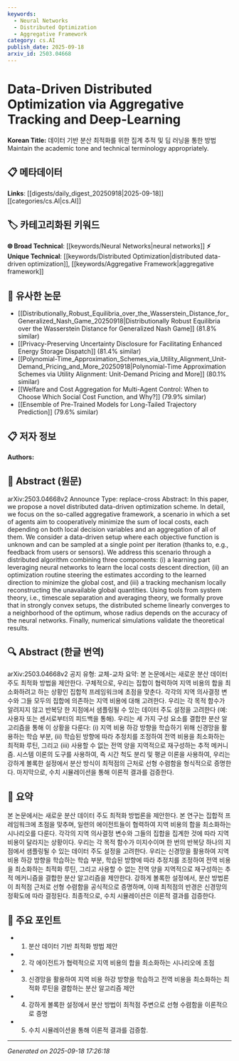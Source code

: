 ```yaml
---
keywords:
  - Neural Networks
  - Distributed Optimization
  - Aggregative Framework
category: cs.AI
publish_date: 2025-09-18
arxiv_id: 2503.04668
---
```


<!-- KEYWORD_LINKING_METADATA:
{
  "processed_timestamp": "2025-09-22 22:33:32.426517",
  "vocabulary_version": "1.0",
  "selected_keywords": [
    "Neural Networks",
    "Distributed Optimization",
    "Aggregative Framework"
  ],
  "rejected_keywords": [
    "Timescale Separation"
  ],
  "similarity_scores": {
    "Neural Networks": 0.85,
    "Distributed Optimization": 0.78,
    "Aggregative Framework": 0.72
  },
  "extraction_method": "AI_prompt_based",
  "budget_applied": true
}
-->


# Data-Driven Distributed Optimization via Aggregative Tracking and Deep-Learning

**Korean Title:** 데이터 기반 분산 최적화를 위한 집계 추적 및 딥 러닝을 통한 방법Maintain the academic tone and technical terminology appropriately.

## 📋 메타데이터

**Links**: [[digests/daily_digest_20250918|2025-09-18]]   [[categories/cs.AI|cs.AI]]

## 🏷️ 카테고리화된 키워드
**🌐 Broad Technical**: [[keywords/Neural Networks|neural networks]]
**⚡ Unique Technical**: [[keywords/Distributed Optimization|distributed data-driven optimization]], [[keywords/Aggregative Framework|aggregative framework]]

## 🔗 유사한 논문
- [[Distributionally_Robust_Equilibria_over_the_Wasserstein_Distance_for_Generalized_Nash_Game_20250918|Distributionally Robust Equilibria over the Wasserstein Distance for Generalized Nash Game]] (81.8% similar)
- [[Privacy-Preserving Uncertainty Disclosure for Facilitating Enhanced Energy Storage Dispatch]] (81.4% similar)
- [[Polynomial-Time_Approximation_Schemes_via_Utility_Alignment_Unit-Demand_Pricing_and_More_20250918|Polynomial-Time Approximation Schemes via Utility Alignment: Unit-Demand Pricing and More]] (80.1% similar)
- [[Welfare and Cost Aggregation for Multi-Agent Control: When to Choose Which Social Cost Function, and Why?]] (79.9% similar)
- [[Ensemble of Pre-Trained Models for Long-Tailed Trajectory Prediction]] (79.6% similar)

## 📋 저자 정보

**Authors:** 

## 📄 Abstract (원문)

arXiv:2503.04668v2 Announce Type: replace-cross 
Abstract: In this paper, we propose a novel distributed data-driven optimization scheme. In detail, we focus on the so-called aggregative framework, a scenario in which a set of agents aim to cooperatively minimize the sum of local costs, each depending on both local decision variables and an aggregation of all of them. We consider a data-driven setup where each objective function is unknown and can be sampled at a single point per iteration (thanks to, e.g., feedback from users or sensors). We address this scenario through a distributed algorithm combining three components: (i) a learning part leveraging neural networks to learn the local costs descent direction, (ii) an optimization routine steering the estimates according to the learned direction to minimize the global cost, and (iii) a tracking mechanism locally reconstructing the unavailable global quantities. Using tools from system theory, i.e., timescale separation and averaging theory, we formally prove that in strongly convex setups, the distributed scheme linearly converges to a neighborhood of the optimum, whose radius depends on the accuracy of the neural networks. Finally, numerical simulations validate the theoretical results.

## 🔍 Abstract (한글 번역)

arXiv:2503.04668v2 공지 유형: 교체-교차
요약: 본 논문에서는 새로운 분산 데이터 주도 최적화 방법을 제안한다. 구체적으로, 우리는 집합이 협력하여 지역 비용의 합을 최소화하려고 하는 상황인 집합적 프레임워크에 초점을 맞춘다. 각각의 지역 의사결정 변수와 그들 모두의 집합에 의존하는 지역 비용에 대해 고려한다. 우리는 각 목적 함수가 알려지지 않고 반복당 한 지점에서 샘플링될 수 있는 데이터 주도 설정을 고려한다 (예: 사용자 또는 센서로부터의 피드백을 통해). 우리는 세 가지 구성 요소를 결합한 분산 알고리즘을 통해 이 상황을 다룬다: (i) 지역 비용 하강 방향을 학습하기 위해 신경망을 활용하는 학습 부분, (ii) 학습된 방향에 따라 추정치를 조정하여 전역 비용을 최소화하는 최적화 루틴, 그리고 (iii) 사용할 수 없는 전역 양을 지역적으로 재구성하는 추적 메커니즘. 시스템 이론의 도구를 사용하여, 즉 시간 척도 분리 및 평균 이론을 사용하여, 우리는 강하게 볼록한 설정에서 분산 방식이 최적점의 근처로 선형 수렴함을 형식적으로 증명한다. 마지막으로, 수치 시뮬레이션을 통해 이론적 결과를 검증한다.

## 📝 요약

본 논문에서는 새로운 분산 데이터 주도 최적화 방법론을 제안한다. 본 연구는 집합적 프레임워크에 초점을 맞추며, 일련의 에이전트들이 협력하여 지역 비용의 합을 최소화하는 시나리오를 다룬다. 각각의 지역 의사결정 변수와 그들의 집합을 집계한 것에 따라 지역 비용이 달라지는 상황이다. 우리는 각 목적 함수가 미지수이며 한 번의 반복당 하나의 지점에서 샘플링될 수 있는 데이터 주도 설정을 고려한다. 우리는 신경망을 활용하여 지역 비용 하강 방향을 학습하는 학습 부분, 학습된 방향에 따라 추정치를 조정하여 전역 비용을 최소화하는 최적화 루틴, 그리고 사용할 수 없는 전역 양을 지역적으로 재구성하는 추적 메커니즘을 결합한 분산 알고리즘을 제안한다. 강하게 볼록한 설정에서, 분산 방법론이 최적점 근처로 선형 수렴함을 공식적으로 증명하며, 이때 최적점의 반경은 신경망의 정확도에 따라 결정된다. 최종적으로, 수치 시뮬레이션은 이론적 결과를 검증한다.

## 🎯 주요 포인트

- 1. 분산 데이터 기반 최적화 방법 제안

- 2. 각 에이전트가 협력적으로 지역 비용의 합을 최소화하는 시나리오에 초점

- 3. 신경망을 활용하여 지역 비용 하강 방향을 학습하고 전역 비용을 최소화하는 최적화 루틴을 결합하는 분산 알고리즘 제안

- 4. 강하게 볼록한 설정에서 분산 방법이 최적점 주변으로 선형 수렴함을 이론적으로 증명

- 5. 수치 시뮬레이션을 통해 이론적 결과를 검증함.

---

*Generated on 2025-09-18 17:26:18*